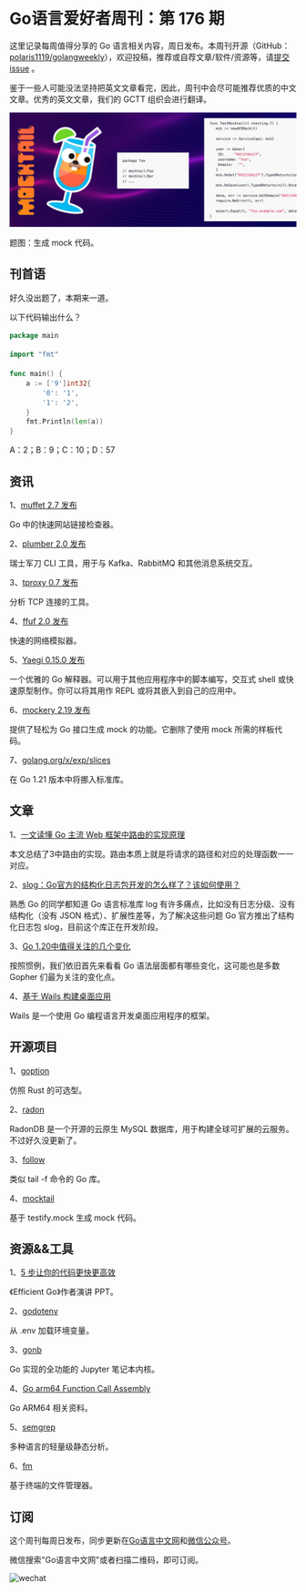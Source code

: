 # Go语言爱好者周刊：第 176 期

这里记录每周值得分享的 Go 语言相关内容，周日发布。本周刊开源（GitHub：[polaris1119/golangweekly](https://github.com/polaris1119/golangweekly)），欢迎投稿，推荐或自荐文章/软件/资源等，请[提交 issue](https://github.com/polaris1119/golangweekly/issues) 。

鉴于一些人可能没法坚持把英文文章看完，因此，周刊中会尽可能推荐优质的中文文章。优秀的英文文章，我们的 GCTT 组织会进行翻译。

![](imgs/issue176/cover.jpeg)

题图：生成 mock 代码。

## 刊首语

好久没出题了，本期来一道。

以下代码输出什么？

```go
package main

import "fmt"

func main() {
    a := ['9']int32{
        '0': '1',
        '1': '2',
    }
    fmt.Println(len(a))
}
```

A：2；B：9；C：10；D：57

## 资讯

1、[muffet 2.7 发布](https://github.com/raviqqe/muffet)

Go 中的快速网站链接检查器。

2、[plumber 2.0 发布](https://github.com/batchcorp/plumber)

瑞士军刀 CLI 工具，用于与 Kafka、RabbitMQ 和其他消息系统交互。

3、[tproxy 0.7 发布](https://github.com/kevwan/tproxy)

分析 TCP 连接的工具。

4、[ffuf 2.0 发布](https://github.com/ffuf/ffuf)

快速的网络模拟器。

5、[Yaegi 0.15.0 发布](https://github.com/traefik/yaegi)

一个优雅的 Go 解释器。可以用于其他应用程序中的脚本编写，交互式 shell 或快速原型制作。你可以将其用作 REPL 或将其嵌入到自己的应用中。

6、[mockery 2.19 发布](https://github.com/vektra/mockery)

提供了轻松为 Go 接口生成 mock 的功能。它删除了使用 mock 所需的样板代码。

7、[golang.org/x/exp/slices](https://github.com/golang/go/issues/57433)

在 Go 1.21 版本中将挪入标准库。

## 文章

1、[一文读懂 Go 主流 Web 框架中路由的实现原理](https://mp.weixin.qq.com/s/UJA3S8WIeC5wQXbvhE1I6g)

本文总结了3中路由的实现。路由本质上就是将请求的路径和对应的处理函数一一对应。

2、[slog：Go官方的结构化日志包开发的怎么样了？该如何使用？](https://mp.weixin.qq.com/s/wjhRDbclCUQt3h3fqKRoEA)

熟悉 Go 的同学都知道 Go 语言标准库 log 有许多痛点，比如没有日志分级、没有结构化（没有 JSON 格式）、扩展性差等，为了解决这些问题 Go 官方推出了结构化日志包 slog，目前这个库正在开发阶段。

3、[Go 1.20中值得关注的几个变化](https://tonybai.com/2023/02/08/some-changes-in-go-1-20/)

按照惯例，我们依旧首先来看看 Go 语法层面都有哪些变化，这可能也是多数 Gopher 们最为关注的变化点。

4、[基于 Wails 构建桌面应用](https://thedevelopercafe.com/articles/introduction-to-wails-build-desktop-apps-with-go-project-structure-17ee3f7fcdf7)

Wails 是一个使用 Go 编程语言开发桌面应用程序的框架。

## 开源项目

1、[goption](https://github.com/jordan-bonecutter/goption)

仿照 Rust 的可选型。

2、[radon](https://github.com/radondb/radon)

RadonDB 是一个开源的云原生 MySQL 数据库，用于构建全球可扩展的云服务。不过好久没更新了。

3、[follow](https://github.com/arp242/follow)

类似 tail -f 命令的 Go 库。

4、[mocktail](https://github.com/traefik/mocktail)

基于 testify.mock 生成 mock 代码。

## 资源&&工具

1、[5 步让你的代码更快更高效](https://docs.google.com/presentation/d/1MD_Vlb9d32aMDPu9MOlyVO796mK1Y6GrRcXOl63C7g4/edit#slide=id.p)

《Efficient Go》作者演讲 PPT。

2、[godotenv](https://github.com/joho/godotenv)

从 .env 加载环境变量。

3、[gonb](https://github.com/janpfeifer/gonb)

Go 实现的全功能的 Jupyter 笔记本内核。

4、[Go arm64 Function Call Assembly](https://blog.felixge.de/go-arm64-function-call-assembly/)

Go ARM64 相关资料。

5、[semgrep](https://github.com/returntocorp/semgrep)

多种语言的轻量级静态分析。

6、[fm](https://github.com/knipferrc/fm)

基于终端的文件管理器。

## 订阅

这个周刊每周日发布，同步更新在[Go语言中文网](https://studygolang.com/go/weekly)和[微信公众号](https://weixin.sogou.com/weixin?query=Go%E8%AF%AD%E8%A8%80%E4%B8%AD%E6%96%87%E7%BD%91)。

微信搜索"Go语言中文网"或者扫描二维码，即可订阅。

![wechat](imgs/wechat.png)
